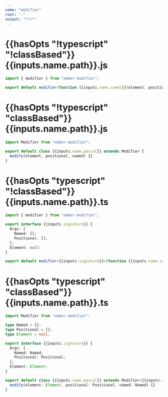 ```yaml
---
name: "modifier"
root: "."
output: "**/*"
---
```


# {{hasOpts "!typescript" "!classBased"}}{{inputs.name.path}}.js

```js
import { modifier } from "ember-modifier";

export default modifier(function {{inputs.name.camel}}(element, positional, named) {});

```

# {{hasOpts "!typescript" "classBased"}}{{inputs.name.path}}.js

```js
import Modifier from "ember-modifier";

export default class {{inputs.name.pascal}} extends Modifier {
  modify(element, positional, named) {}
}

```

# {{hasOpts "typescript" "!classBased"}}{{inputs.name.path}}.ts

```ts
import { modifier } from "ember-modifier";

export interface {{inputs.signature}} {
  Args: {
    Named: {};
    Positional: [];
  };
  Element: null;
}

export default modifier<{{inputs.signature}}>(function {{inputs.name.camel}}(element, positional, named) {});

```

# {{hasOpts "typescript" "classBased"}}{{inputs.name.path}}.ts

```ts
import Modifier from "ember-modifier";

type Named = {};
type Positional = [];
type Element = null;

export interface {{inputs.signature}} {
  Args: {
    Named: Named;
    Positional: Positional;
  };
  Element: Element;
}

export default class {{inputs.name.pascal}} extends Modifier<{{inputs.signature}}> {
  modify(element: Element, positional: Positional, named: Named) {}
}

```
